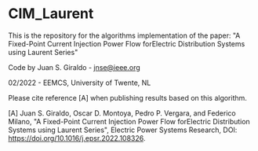 # CIM_Laurent
This is the repository for the algorithms implementation of the paper: "A Fixed-Point Current Injection Power Flow forElectric Distribution Systems using Laurent Series"

Code by Juan S. Giraldo - jnse@ieee.org

02/2022 - EEMCS, University of Twente, NL

Please cite reference [A] when publishing results based on this algorithm.

[A] Juan S. Giraldo, Oscar D. Montoya, Pedro P. Vergara, and Federico Milano, "A Fixed-Point Current Injection Power Flow forElectric Distribution Systems using Laurent Series", Electric Power Systems Research, DOI: https://doi.org/10.1016/j.epsr.2022.108326.
